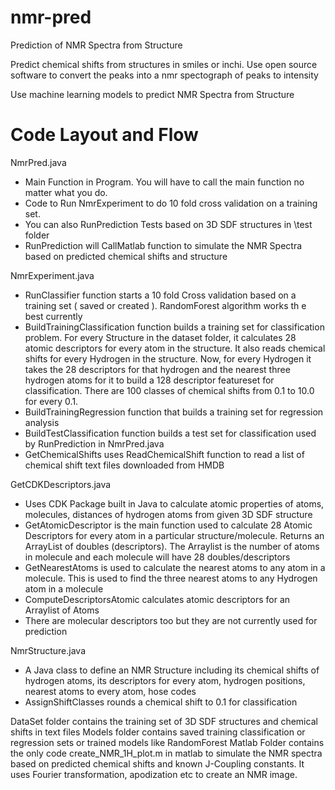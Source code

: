 # nmr-pred

Prediction of NMR Spectra from Structure

Predict chemical shifts from structures in smiles or inchi. Use open source software to convert the peaks into a nmr spectograph of peaks to intensity

Use machine learning models to predict NMR Spectra from Structure


# Code Layout and Flow

NmrPred.java 
  - Main Function in Program. You will have to call the main function no matter what you do.
  - Code to Run NmrExperiment to do 10 fold cross validation on a training set. 
  - You can also RunPrediction Tests based on 3D SDF structures in \test folder
  - RunPrediction will CallMatlab function to simulate the NMR Spectra based on predicted chemical shifts and structure

NmrExperiment.java
  - RunClassifier function starts a 10 fold Cross validation based on a training set ( saved or created ). RandomForest algorithm works th e best currently
  - BuildTrainingClassification function builds a training set for classification problem. For every Structure in the dataset folder, it calculates 28 atomic descriptors for every atom in the structure. It also reads chemical shifts for every Hydrogen in the structure. Now, for every Hydrogen it takes the 28 descriptors for that hydrogen and the nearest three hydrogen atoms for it to build a 128 descriptor featureset for classification. There are 100 classes of chemical shifts from 0.1 to 10.0 for every 0.1.
  - BuildTrainingRegression function that builds a training set for regression analysis
  - BuildTestClassification function builds a test set for classification used by RunPrediction in NmrPred.java
  - GetChemicalShifts uses ReadChemicalShift function to read a list of chemical shift text files downloaded from HMDB
  
GetCDKDescriptors.java
  - Uses CDK Package built in Java to calculate atomic properties of atoms, molecules, distances of hydrogen atoms from given 3D SDF structure
  - GetAtomicDescriptor is the main function used to calculate 28 Atomic Descriptors for every atom in a particular structure/molecule. Returns an ArrayList of doubles (descriptors). The Arraylist is the number of atoms in molecule and each molecule will have 28 doubles/descriptors
  - GetNearestAtoms is used to calculate the nearest atoms to any atom in a molecule. This is used to find the three nearest atoms to any Hydrogen atom in a molecule
  - ComputeDescriptorsAtomic calculates atomic descriptors for an Arraylist of Atoms
  - There are molecular descriptors too but they are not currently used for prediction
  
NmrStructure.java
  - A Java class to define an NMR Structure including its chemical shifts of hydrogen atoms, its descriptors for every atom, hydrogen positions, nearest atoms to every atom, hose codes
  - AssignShiftClasses rounds a chemical shift to 0.1 for classification
  
DataSet folder contains the training set of 3D SDF structures and chemical shifts in text files
Models folder contains saved training classification or regression sets or trained models like RandomForest
Matlab Folder contains the only code create_NMR_1H_plot.m in matlab to simulate the NMR spectra based on predicted chemical shifts and known J-Coupling constants. It uses Fourier transformation, apodization etc to create an NMR image.

